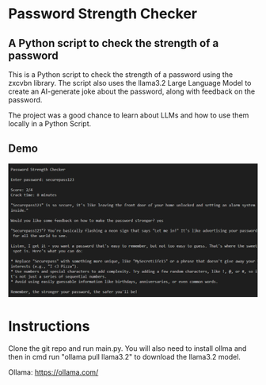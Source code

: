 # Password Strength Checker

## A Python script to check the strength of a password 

This is a Python script to check the strength of a password using the zxcvbn library.
The script also uses the llama3.2 Large Language Model to create an AI-generate joke
about the password, along with feedback on the password.

The project was a good chance to learn about LLMs and how to use them locally in a Python
Script. 

## Demo
![alt text](images/demo.png)

# Instructions

Clone the git repo and run main.py. You will also need to install
ollma and then in cmd run "ollama pull llama3.2" to download the
llama3.2 model.

Ollama: https://ollama.com/ 